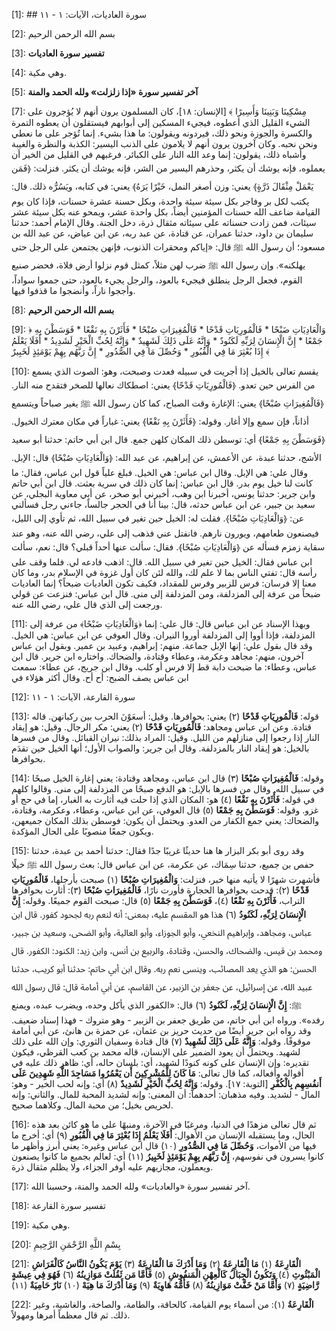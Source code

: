 [1]: ## سورة العاديات، الآيات: ۱ - ۱۱

[2]: بسم الله الرحمن الرحيم

[3]: **تفسير سورة العاديات**

[4]: وهي مكية.

[5]: **آخر تفسير سورة «إذا زلزلت» ولله الحمد والمنة**

[6]: (١٢٠٢٣)

[7]: مِسْكِينَا وَبَنِينَا وَأَسِيرًا ﴾ [الإنسان: ١٨]، كان المسلمون يرون أنهم لا يُؤجرون على الشيء القليل الذي أعطوه، فيجيء المسكين إلى أبوابهم فيستقلون أن يعطوه التمرة والكسرة والجوزة ونحو ذلك، فيردونه ويقولون: ما هذا بشيء. إنما تُؤجر على ما نعطي ونحن نحبه. وكان آخرون يرون أنهم لا يلامون على الذنب اليسير: الكذبة والنظرة والغيبة وأشباه ذلك، يقولون: إنما وعد الله النار على الكبائر. فرغبهم في القليل من الخير أن يعملوه، فإنه يوشك أن يكثر، وحذرهم اليسير من الشر، فإنه يوشك أن يكثر. فنزلت: ﴿فَمَن يَعْمَلْ مِثْقَالَ ذَرَّةٍ﴾ يعني: وزن أصغر النمل، خَيْرًا يَرَهُ﴾ يعني: في كتابه، ويَسُرُّه ذلك. قال: يكتب لكل بر وفاجر بكل سيئة سيئة واحدة، وبكل حسنة عشرة حسنات، فإذا كان يوم القيامة ضاعف الله حسنات المؤمنين أيضاً، بكل واحدة عشر، ويمحو عنه بكل سيئة عشر سيئات، فمن زادت حسناته على سيئاته مثقال ذرة، دخل الجنة. وقال الإمام أحمد: حدثنا سليمان بن داود، حدثنا عمران، عن قتادة، عن عبد ربه، عن ابن عياض، عن عبد الله بن مسعود؛ أن رسول الله ﷺ قال: «إياكم ومحقرات الذنوب، فإنهن يجتمعن على الرجل حتى يهلكنه». وإن رسول الله ﷺ ضرب لهن مثلاً، كمثل قوم نزلوا أرض فلاة، فحضر صنيع القوم، فجعل الرجل ينطلق فيجيء بالعود، والرجل يجيء بالعود، حتى جمعوا سواداً، وأججوا ناراً، وأنضجوا ما قذفوا فيها.

[8]: **بسم الله الرحمن الرحيم**

[9]: ﴿ وَالْعَادِيَاتِ ضَبْحًا * فَالْمُورِيَاتِ قَدْحًا * فَالْمُغِيرَاتِ صُبْحًا * فَأَثَرْنَ بِهِ نَقْعًا * فَوَسَطْنَ بِهِ جَمْعًا * إِنَّ الْإِنسَانَ لِرَبِّهِ لَكَنُودٌ * وَإِنَّهُ عَلَى ذَلِكَ لَشَهِيدٌ * وَإِنَّهُ لِحُبِّ الْخَيْرِ لَشَدِيدُ * أَفَلَا يَعْلَمُ إِذَا بُعْثِرَ مَا فِي الْقُبُورِ * وَحُصِّلَ مَا فِي الصُّدُورِ * إِنَّ رَبَّهُم بِهِمْ يَوْمَئِذٍ لَخَبِيرٌ ﴾

[10]: يقسم تعالى بالخيل إذا أجريت في سبيله فعدت وصبحت، وهو: الصوت الذي يسمع من الفرس حين تعدو. ﴿فَالْمُورِيَاتِ قَدْحًا﴾ يعني: اصطكاك نعالها للصخر فتقدح منه النار. ﴿فَالْمُغِيرَاتِ صُبْحًا﴾ يعني: الإغارة وقت الصباح، كما كان رسول الله ﷺ يغير صباحاً ويتسمع أذاناً، فإن سمع وإلا أغار. وقوله: ﴿فَأَثَرْنَ بِهِ نَقْعًا﴾ يعني: غباراً في مكان معترك الخيول. ﴿فَوَسَطْنَ بِهِ جَمْعًا﴾ أي: توسطن ذلك المكان كلهن جمع. قال ابن أبي حاتم: حدثنا أبو سعيد الأشج، حدثنا عبدة، عن الأعمش، عن إبراهيم، عن عبد الله: ﴿وَالْعَادِيَاتِ صُبْحًا﴾ قال: الإبل. وقال علي: هي الإبل. وقال ابن عباس: هي الخيل. فبلغ علياً قول ابن عباس، فقال: ما كانت لنا خيل يوم بدر. قال ابن عباس: إنما كان ذلك في سرية بعثت. قال ابن أبي حاتم وابن جرير: حدثنا يونس، أخبرنا ابن وهب، أخبرني أبو صخر، عن أبي معاوية البجلي، عن سعيد بن جبير، عن ابن عباس حدثه، قال: بينا أنا في الحجر جالساً، جاءني رجل فسألني عن: ﴿وَالْعَادِيَاتِ صُبْحًا﴾. فقلت له: الخيل حين تغير في سبيل الله، ثم تأوي إلى الليل، فيصنعون طعامهم، ويورون نارهم. فانفتل عني فذهب إلى علي، رضي الله عنه، وهو عند سقاية زمزم فسأله عن ﴿وَالْعَادِيَاتِ صُبْحًا﴾. فقال: سألت عنها أحداً قبلي؟ قال: نعم، سألت ابن عباس فقال: الخيل حين تغير في سبيل الله. قال: اذهب فادعه لي. فلما وقف على رأسه قال: تفتي الناس بما لا علم لك، والله لئن كان أول غزوة في الإسلام بدر، وما كان معنا إلا فرسان: فرس للزبير وفرس للمقداد، فكيف تكون العاديات ضبحاً؟ إنما العاديات ضبحاً من عرفة إلى المزدلفة، ومن المزدلفة إلى منى. قال ابن عباس: فنزعت عن قولي ورجعت إلى الذي قال علي، رضي الله عنه.

[11]: وبهذا الإسناد عن ابن عباس قال: قال علي: إنما ﴿وَالْعَادِيَاتِ ضَبْحًا﴾ من عرفة إلى المزدلفة، فإذا أووا إلى المزدلفة أوروا النيران. وقال العوفي عن ابن عباس: هي الخيل. وقد قال بقول علي: إنها الإبل جماعة. منهم: إبراهيم، وعبيد بن عمير. وبقول ابن عباس آخرون، منهم: مجاهد وعكرمة، وعطاء وقتادة، والضحاك. واختاره ابن جرير. قال ابن عباس، وعطاء: ما ضبحت دابة قط إلا فرس أو كلب. وقال ابن جريج، عن عطاء: سمعت ابن عباس يصف الضبح: أح أح. وقال أكثر هؤلاء في

[12]: سورة القارعة، الآيات: ١ - ١١

[13]: قوله: **فَالْمُورِيَاتِ قَدْحًا** (٢) يعني: بحوافرها. وقيل: أسعَوْنَ الحرب بين ركبانهن. قاله قتادة. وعن ابن عباس ومجاهد: **فَالْمُورِيَاتِ قَدْحًا** (٢) يعني: مكر الرجال. وقيل: هو إيقاد النار إذا رجعوا إلى منازلهم من الليل. وقيل: المراد بذلك: نيران القبائل. وقال من فسرها بالخيل: هو إيقاد النار بالمزدلفة. وقال ابن جرير: والصواب الأول؛ أنها الخيل حين تقدَم بحوافرها.

[14]: وقوله: **فَالْمُغِيرَاتِ صُبْحًا** (٣) قال ابن عباس، ومجاهد وقتادة: يعني إغارة الخيل صبحًا في سبيل الله. وقال من فسرها بالإبل: هو الدفع صبحًا من المزدلفة إلى منى. وقالوا كلهم في قوله: **فَأَثَرْنَ بِهِ نَقْعًا** (٤) هو: المكان الذي إذا حلت فيه أثارت به الغبار، إما في حج أو غزو. وقوله: **فَوَسَطْنَ بِهِ جَمْعًا** (٥) قال العوفي، عن ابن عباس، وعطاء، وعكرمة، وقتادة، والضحاك: يعني جمع الكفار من العدو. ويحتمل أن يكون: فوسطن بذلك المكان جميعهن، ويكون جمعًا منصوبًا على الحال المؤكدة.

[15]: وقد روى أبو بكر البزار ها هنا حديثًا غريبًا جدًا فقال: حدثنا أحمد بن عبدة، حدثنا حفص بن جميع، حدثنا سِمَاك، عن عكرمة، عن ابن عباس قال: بعث رسول الله ﷺ خيلًا فأشهرت شهرًا لا يأتيه منها خبر، فنزلت: **وَالْمُغِيرَاتِ صُبْحًا** (١) صبحت بأرجلها، **فَالْمُورِيَاتِ قَدْحًا** (٢): قدحت بحوافرها الحجارة فأورت نارًا، **فَالْمُغِيرَاتِ صُبْحًا** (٣): أثارت بحوافرها التراب، **فَأَثَرْنَ بِهِ نَقْعًا** (٤)، **فَوَسَطْنَ بِهِ جَمْعًا** (٥) قال: صبحت القوم جميعًا. وقوله: **إِنَّ الْإِنسَانَ لِرَبِّهِ، لَكَنُودُ** (٦) هذا هو المقسم عليه، بمعنى: أنه لنعم ربه لجحود كفور. قال ابن عباس، ومجاهد، وإبراهيم النخعي، وأبو الجوزاء، وأبو العالية، وأبو الضحى، وسعيد بن جبير، ومحمد بن قيس، والضحاك، والحسن، وقتادة، والربيع بن أنس، وابن زيد: الكنود: الكفور. قال الحسن: هو الذي يعد المصائب، وينسى نعم ربه. وقال ابن أبي حاتم: حدثنا أبو كريب، حدثنا عبيد الله، عن إسرائيل، عن جعفر بن الزبير، عن القاسم، عن أبي أمامة قال: قال رسول الله ﷺ: **إِنَّ الْإِنسَانَ لِرَبِّهِ، لَكَنُودُ** (٦) قال: «الكفور الذي يأكل وحده، ويضرب عبده، ويمنع رفده». ورواه ابن أبي حاتم، من طريق جعفر بن الزبير - وهو متروك - فهذا إسناد ضعيف. وقد رواه ابن جرير أيضًا من حديث حريز بن عثمان، عن حمزة بن هانئ، عن أبي أمامة موقوفًا. وقوله: **وَإِنَّهُ عَلَى ذَلِكَ لَشَهِيدٌ** (٧) قال قتادة وسفيان الثوري: وإن الله على ذلك لشهيد. ويحتمل أن يعود الضمير على الإنسان، قاله محمد بن كعب القرظي، فيكون تقديره: وإن الإنسان على كونه كنودًا لشهيد، أي: بلسان حاله، أي: ظاهر ذلك عليه في أقواله وأفعاله، كما قال تعالى: **مَا كَانَ لِلْمُشْرِكِينَ أَن يَعْمُرُوا مَسَاجِدَ اللَّهِ شَهِدِينَ عَلَى أَنفُسِهِم بِالْكُفْرِ** [التوبة: ١٧]. وقوله: **وَإِنَّهُ لِحُبِّ الْخَيْرِ لَشَدِيدٌ** (٨) أي: وإنه لحب الخير - وهو: المال - لشديد. وفيه مذهبان: أحدهما: أن المعنى: وإنه لشديد المحبة للمال. والثاني: وإنه لحريص بخيل؛ من محبة المال. وكلاهما صحيح.

[16]: ثم قال تعالى مزهدًا في الدنيا، ومرغبًا في الآخرة، ومنبهًا على ما هو كائن بعد هذه الحال، وما يستقبله الإنسان من الأهوال: **أَفَلَا يَعْلَمُ إِذَا بُعْثِرَ مَا فِي الْقُبُورِ** (٩) أي: أخرج ما فيها من الأموات، **وَحُصِّلَ مَا فِي الصُّدُورِ** (١٠) قال ابن عباس وغيره: يعني أبرز وأظهر ما كانوا يسرون في نفوسهم، **إِنَّ رَبَّهُم بِهِمْ يَوْمَئِذٍ لَخَبِيرُ** (١١) أي: لعالم بجميع ما كانوا يصنعون ويعملون، مجازيهم عليه أوفر الجزاء، ولا يظلم مثقال ذرة.

[17]: آخر تفسير سورة «والعاديات» ولله الحمد والمنة، وحسبنا الله.

[18]: تفسير سورة القارعة

[19]: وهي مكية.

[20]: بِسْمِ اللَّهِ الرَّحْمَنِ الرَّحِيمِ

[21]: **الْقَارِعَةُ** (١) **مَا الْقَارِعَةُ** (٢) **وَمَا أَدْرَكَ مَا الْقَارِعَةُ** (٣) **يَوْمَ يَكُونُ النَّاسُ كَالْفَرَاشِ الْمَبْثُوثِ** (٤) **وَتَكُونُ الْجِبَالُ كَالْعِهْنِ الْمَنفُوشِ** (٥) **فَأَمَّا مَن ثَقُلَتْ مَوَازِينُهُ** (٦) **فَهُوَ فِي عِيشَةٍ رَّاضِيَةٍ** (٧) **وَأَمَّا مَنْ خَفَّتْ مَوَازِينُهُ** (٨) **فَأُمُّهُ هَاوِيَةٌ** (٩) **وَمَا أَدْرَكَ مَا هِيَهْ** (١٠) **نَارٌ حَامِيَةٌ** (١١)

[22]: **الْقَارِعَةُ** (١): من أسماء يوم القيامة، كالحاقة، والطامة، والصاخة، والغاشية، وغير ذلك. ثم قال معظماً أمرها ومهولاً.

